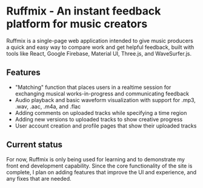 # Ruffmix - An instant feedback platform for music creators
Ruffmix is a single-page web application intended to give music producers a quick and easy way to
compare work and get helpful feedback, built with tools like React, Google Firebase, Material UI, Three.js, and WaveSurfer.js.

## Features
- "Matching" function that places users in a realtime session for exchanging musical works-in-progress and communicating feedback
- Audio playback and basic waveform visualization with support for .mp3, .wav, .aac, .m4a, and .flac
- Adding comments on uploaded tracks while specifying a time region
- Adding new versions to uploaded tracks to show creative progress
- User account creation and profile pages that show their uploaded tracks 

## Current status
For now, Ruffmix is only being used for learning and to demonstrate my front end development capability. Since the core 
functionality of the site is complete, I plan on adding features that improve the UI and experience, and any fixes that
are needed. 
